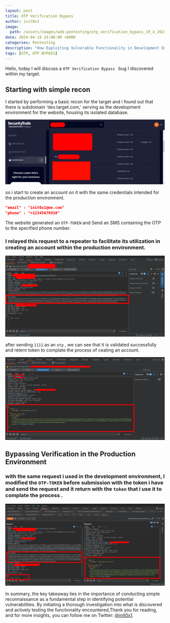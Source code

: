 ```yaml
---
layout: post
title: OTP Verification Bypass 
author: init0x1
image:
  path: /assets/images/web-pentesting/otp_verification_bypass_19_4_2024/cover.jpeg
date: 2024-04-19 24:00:00 +6000 
categories: Pentesting
description: "How Exploiting Vulnerable Functionality in Development Environments Can Lead to Serious Production Security Issues"
tags: [OTP, OTP BYPASS]
---
```


Hello, today I will discuss a `OTP Verification Bypass ` bug I discovered within my target.

## Starting with simple recon
I started by performing a basic recon for the target and i found  out that there is subdomain 'dev.target.com,' serving as the development environment for the website, housing its isolated database.

![recone](/assets/images/web-pentesting/otp_verification_bypass_19_4_2024/recon.jpeg)

so i start to create an account on it with  the same credentials intended for the production environment.


```json
"email" : "init0x1@me.com"
"phone" : "+12345678910"
```
The website generated an `OTP-TOKEN` and Send an SMS containing the OTP to the specified phone number.


### I relayed this request to a repeater to facilitate its utilization in creating an account within the production environment.

![otp_dev](/assets/images/web-pentesting/otp_verification_bypass_19_4_2024/otp_verification_dev.jpeg)

after sending `1111` as an `otp`  , we can see that it is validated successfully and retern token to complate the process of ceating an account.

![otp_dev_response](/assets/images/web-pentesting/otp_verification_bypass_19_4_2024/response_otp_dev.jpeg)


## Bypassing Verification in the Production Environment

###  with the same request i used in the development environment, I modified  the `OTP-TOKEN` before submission with the token i have and send the request and it return with the `token` that i use it to complate the process .

![otp_verification_bypass](/assets/images/web-pentesting/otp_verification_bypass_19_4_2024/otp_verification_bypass.jpeg)


In summary, the key takeaway lies in the importance of conducting simple reconnaissance as a fundamental step in identifying potential vulnerabilities. By initiating a thorough investigation into what is discovered and actively testing the functionality encountered,Thank you for reading, and for more insights, you can follow me on Twitter: [@init0x1](https://twitter.com/init0x1).
